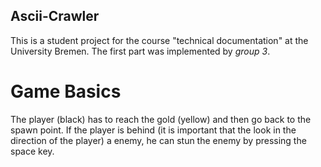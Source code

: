 ## Ascii-Crawler
This is a student project for the course "technical documentation" at the
University Bremen. The first part was implemented by *group 3*.

# Game Basics
The player (black) has to reach the gold (yellow) and then go back to the
spawn point. If the player is behind (it is important that the look in the
direction of the player) a enemy, he can stun the enemy by pressing the
space key.   
